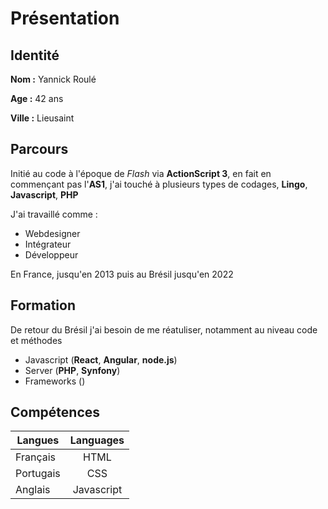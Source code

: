 # Présentation

## Identité
**Nom :** Yannick Roulé

**Age :** 42 ans

**Ville :** Lieusaint

## Parcours
Initié au code à l'époque de *Flash* via **ActionScript 3**, en fait en commençant pas l'**AS1**, j'ai touché à plusieurs types de codages, **Lingo**, **Javascript**, **PHP**

J'ai travaillé comme :
- Webdesigner
- Intégrateur
- Développeur

En France, jusqu'en 2013 puis au Brésil jusqu'en 2022

## Formation
De retour du Brésil j'ai besoin de me réatuliser, notamment au niveau code et méthodes
- Javascript (**React**, **Angular**, **node.js**)
- Server (**PHP**, **Synfony**)
- Frameworks ()

## Compétences
| Langues       | Languages     |
| ------------- |:-------------:|
| Français      | HTML          |
| Portugais     | CSS           |
| Anglais       | Javascript    |

